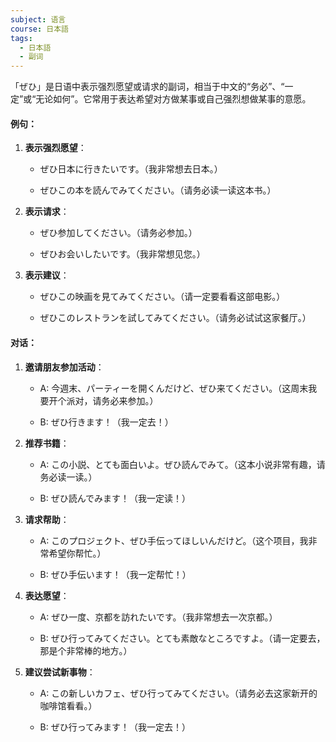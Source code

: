 ```yaml
---
subject: 语言
course: 日本語
tags:
  - 日本語
  - 副词
---
```

「ぜひ」是日语中表示强烈愿望或请求的副词，相当于中文的“务必”、“一定”或“无论如何”。它常用于表达希望对方做某事或自己强烈想做某事的意愿。

#### 例句：

1. **表示强烈愿望**：
    
    - ぜひ日本に行きたいです。（我非常想去日本。）
        
    - ぜひこの本を読んでみてください。（请务必读一读这本书。）
        
2. **表示请求**：
    
    - ぜひ参加してください。（请务必参加。）
        
    - ぜひお会いしたいです。（我非常想见您。）
        
3. **表示建议**：
    
    - ぜひこの映画を見てみてください。（请一定要看看这部电影。）
        
    - ぜひこのレストランを試してみてください。（请务必试试这家餐厅。）
        

#### 对话：

1. **邀请朋友参加活动**：
    
    - A: 今週末、パーティーを開くんだけど、ぜひ来てください。（这周末我要开个派对，请务必来参加。）
        
    - B: ぜひ行きます！（我一定去！）
        
2. **推荐书籍**：
    
    - A: この小説、とても面白いよ。ぜひ読んでみて。（这本小说非常有趣，请务必读一读。）
        
    - B: ぜひ読んでみます！（我一定读！）
        
3. **请求帮助**：
    
    - A: このプロジェクト、ぜひ手伝ってほしいんだけど。（这个项目，我非常希望你帮忙。）
        
    - B: ぜひ手伝います！（我一定帮忙！）
        
4. **表达愿望**：
    
    - A: ぜひ一度、京都を訪れたいです。（我非常想去一次京都。）
        
    - B: ぜひ行ってみてください。とても素敵なところですよ。（请一定要去，那是个非常棒的地方。）
        
5. **建议尝试新事物**：
    
    - A: この新しいカフェ、ぜひ行ってみてください。（请务必去这家新开的咖啡馆看看。）
        
    - B: ぜひ行ってみます！（我一定去！）